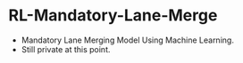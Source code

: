 # RL-Mandatory-Lane-Merge
- Mandatory Lane Merging Model Using Machine Learning.
- Still private at this point.
